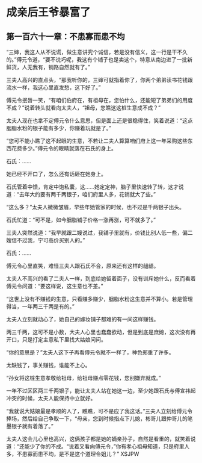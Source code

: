 # 成亲后王爷暴富了 
 ## 第一百六十一章：不患寡而患不均
  “三婶，我这人从不说谎，做生意讲究个诚信，若是没有信义，这一行是干不久的。”傅元令道，“要不说巧呢，我这有个铺子也是卖这个，特意从南边进了一批新鲜货，人无我有，销路自然就有了。”  
  
 三夫人高兴的直点头，“那我听你的，三婶可就指着你了，你两个弟弟读书花钱跟流水一样，我这心里直发愁，这下好了。”  
  
 傅元令抿唇一笑，“有咱们伯府在，有祖母在，您怕什么，还能短了弟弟们的用度不成？”说着转头就看向太夫人，“祖母，您瞧这这桩生意成不成？”  
  
 太夫人现在也拿不定傅元令什么意思，但是面上还是很稳得住，笑着说道：“这点胭脂水粉的银子能有多少，你赚着玩就是了。”  
  
 “您可不能小瞧了这不起眼的生意，不若让二夫人算算咱们府上这一年采购这些东西花费多少。”傅元令的眼睛就落在石氏的身上。  
  
 石氏：……  
  
 她已经不开口了，怎么还有话砸在她身上。  
  
 石氏管着中馈，肯定中饱私囊，这……她定定神，脑子里快速转了转，这才说道：“去年大约要有两千两银子，咱们府里人多，花销就大了些。”  
  
 “这么多？”太夫人微微皱眉，早些年她管家的时候，也不过是千两银子出头。  
  
 石氏忙道：“可不是，如今胭脂铺子价格一涨再涨，可不就多了。”  
  
 三夫人突然说道：“我早就跟二嫂说过，我铺子里就有，价钱比别人低一些，偏二嫂信不过我，宁可高价买别人的。”  
  
 石氏：……  
  
 傅元令心里直笑，难怪三夫人跟石氏不合，原来还有这样的龃龉。  
  
 太夫人不高兴的看了二夫人一样，到底给她留着面子，没有训斥她什么，反而看着傅元令问道：“要这样说，这生意也不差。”  
  
 “这世上没有不赚钱的生意，只看赚多赚少，胭脂水粉这生意并不算小。若是管理得当，一年两三千两是有的。”  
  
 太夫人立刻就动心了，她自己的嫁妆铺子都难的有一间这样赚钱。  
  
 两三千两，这可不是小数，大夫人心里也蠢蠢欲动，但是到底是庶媳，这次没有再开口，只是打定主意私下里找大姑娘问问。  
  
 “你的意思是？”太夫人这下子再看傅元令就不一样了，神色郑重了许多。  
  
 太缺钱了，事关赚钱，谁能不上心。  
  
 “孙女将这桩生意孝敬给祖母，给祖母赚点零花钱，您别嫌弃就成。”  
  
 一年不过区区两三千两银子，能让太夫人站在她这一边，至少她跟石氏与傅宣祎起冲突的时候，太夫人能保持中立就好。  
  
 “我就说大姑娘最是孝顺的人了，瞧瞧，可不是应了我这话。”三夫人立刻给傅元令捧场，然后给自己争取一下，“母亲，您到时候指点下儿媳，彬哥儿跟仲哥儿的笔墨银子就有着落了。”  
  
 太夫人这会儿心里也高兴，这俩孩子都是她的嫡亲孙子，自然是看重的，就笑着说道：“还能少了你的不成。“说着又看向傅元令，”你有孝心祖母知道，只是府里人多，不患寡而患不均，是不是这个道理令姐儿？” 
XSJPW